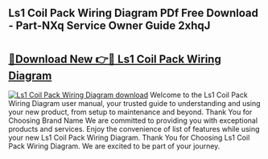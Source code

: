 ## Ls1 Coil Pack Wiring Diagram PDf Free Download - Part-NXq Service Owner Guide 2xhqJ

# <h2><a href="http://dfkh2f.blite.top/?on=Ls1+Coil+Pack+Wiring+Diagram">🔗Download New 👉🔴 Ls1 Coil Pack Wiring Diagram</a></h2>

[![Ls1 Coil Pack Wiring Diagram download](https://i.imgur.com/lujVjoI.png)](http://dfkh2f.blite.top/?on=Ls1+Coil+Pack+Wiring+Diagram)
Welcome to the Ls1 Coil Pack Wiring Diagram user manual, your trusted guide to understanding and using your new product, from setup to maintenance and beyond. Thank You for Choosing Brand Name We are committed to providing you with exceptional products and services. Enjoy the convenience of list of features while using your new Ls1 Coil Pack Wiring Diagram. Thank You for Choosing Ls1 Coil Pack Wiring Diagram. We are excited to be part of your journey.
